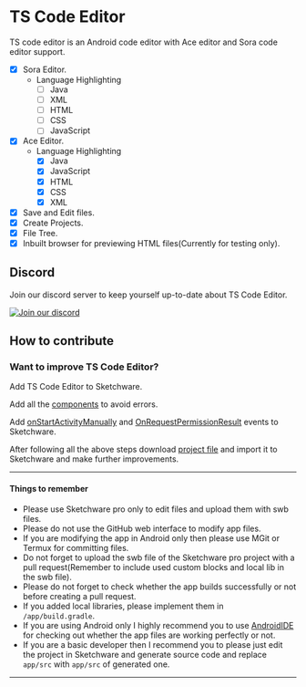 # TS Code Editor

TS code editor is an Android code editor with Ace editor and Sora code editor support.

- [x] Sora Editor.
	- Language Highlighting
		- [ ] Java
		- [ ] XML
		- [ ] HTML
		- [ ] CSS
		- [ ] JavaScript
- [x] Ace Editor.
	- Language Highlighting
		- [x] Java
		- [x] JavaScript
		- [x] HTML
		- [x] CSS
		- [x] XML
- [x] Save and Edit files.
- [x] Create Projects.
- [x] File Tree.
- [x] Inbuilt browser for previewing HTML files(Currently for testing only).

## Discord
Join our discord server to keep yourself up-to-date about TS Code Editor.

[![Join our discord](https://invidget.switchblade.xyz/RM5qaZs4kd)](https://discord.gg/RM5qaZs4kd)

## How to contribute
### Want to improve TS Code Editor?
Add TS Code Editor to Sketchware.

Add all the [components](assets/components) to avoid errors.

Add [onStartActivityManually](assets/AddEvents/AddonStartActivityManuallyEvent.md) and [OnRequestPermissionResult](assets/AddEvents/AddOnRequestPermissionResult.md) events to Sketchware.

After following all the above steps download [project file](assets/TSCodeEditor.swb) and import it to Sketchware and make further improvements.

---
#### Things to remember
- Please use Sketchware pro only to edit files and upload them with swb files.
- Please do not use the GitHub web interface to modify app files.
- If you are modifying the app in Android only then please use MGit or Termux for committing files.
- Do not forget to upload the swb file of the Sketchware pro project with a pull request(Remember to include used custom blocks and local lib in the swb file).
- Please do not forget to check whether the app builds successfully or not before creating a pull request.
- If you added local libraries, please implement them in `/app/build.gradle`.
- If you are using Android only I highly recommend you to use [AndroidIDE](https://github.com/AndroidIDEOfficial/AndroidIDE/releases) for checking out whether the app files are working perfectly or not.
- If you are a basic developer then I recommend you to please just edit the project in Sketchware and generate source code and replace `app/src` with `app/src` of generated one.
---